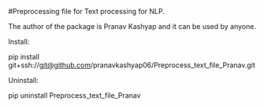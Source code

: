 #Preprocessing file for Text processing for NLP.

The author of the package is Pranav Kashyap and it can be used by anyone.

Install:

pip install git+ssh://git@github.com/pranavkashyap06/Preprocess_text_file_Pranav.git

Uninstall:

pip uninstall Preprocess_text_file_Pranav